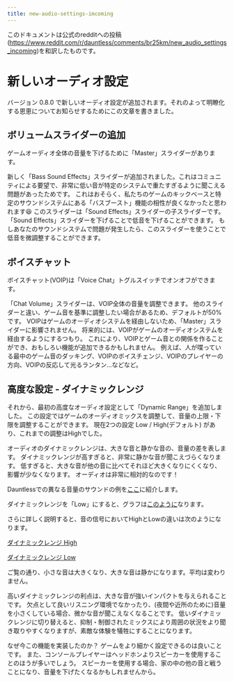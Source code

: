 ```yaml
---
title: new-audio-settings-imcoming
---
```

このドキュメントは公式のredditへの投稿(<https://www.reddit.com/r/dauntless/comments/br25km/new_audio_settings_incoming>)を和訳したものです。

# 新しいオーディオ設定
バージョン 0.8.0 で新しいオーディオ設定が追加されます。それのよって明瞭化する恩恵についてお知らせするためにこの文章を書きました。

## ボリュームスライダーの追加
ゲームオーディオ全体の音量を下げるために「Master」スライダーがあります。

新しく「Bass Sound Effects」スライダーが追加されました。これはコミュニティによる要望で、非常に低い音が特定のシステムで重たすぎるように聞こえる問題があったためです。
これはおそらく、私たちのゲームのキックベースと特定のサウンドシステムにある「バスブースト」機能の相性が良くなかったと思われます😆
このスライダーは「Sound Effects」スライダーの子スライダーです。
「Sound Effects」スライダーを下げることで低音を下げることができます。
もしあなたのサウンドシステムで問題が発生したら、このスライダーを使うことで低音を微調整することができます。

## ボイスチャット
ボイスチャット(VOIP)は「Voice Chat」トグルスイッチでオンオフができます。

「Chat Volume」スライダーは、VOIP全体の音量を調整できます。
他のスライダーと違い、ゲーム音を基準に調整したい場合があるため、デフォルトが50%です。
VOIPはゲームのオーディオシステムを経由しないため、「Master」スライダーに影響されません。
将来的には、VOIPがゲームのオーディオシステムを経由するようにするつもり。
これにより、VOIPとゲーム音との関係を作ることができ、おもしろい機能が追加できるかもしれません。
例えば、人が喋っている最中のゲーム音のダッキング、VOIPのボイスチェンジ、VOIPのプレイヤーの方向、VOIPの反応して光るランタン…などなど。

## 高度な設定 - ダイナミックレンジ
それから、最初の高度なオーディオ設定として「Dynamic Range」を追加しました。
この設定ではゲームのオーディオミックスを調整して、音量の上限・下限を調整することができます。
現在2つの設定 Low / High(デフォルト) があり、これまでの調整はHighでした。

オーディオのダイナミックレンジは、大きな音と静かな音の、音量の差を表します。
ダイナミックレンジが高すぎると、非常に静かな音が聞こえづらくなります。
低すぎると、大きな音が他の音に比べてそれほど大きくなりにくくなり、影響が少なくなります。
オーディオは非常に相対的なのです！

Dauntlessでの異なる音量のサウンドの例を[ここ](https://i.imgur.com/tICGllv.jpg)に紹介します。

ダイナミックレンジを「Low」にすると、グラフは[このように](https://i.imgur.com/0FCUDgS.jpg)なります。


さらに詳しく説明すると、音の信号においてHighとLowの違いは次のようになります。

[ダイナミックレンジ High](https://i.imgur.com/UbfLcPA.png)

[ダイナミックレンジ Low](https://i.imgur.com/DNN0J15.png)

ご覧の通り、小さな音は大きくなり、大きな音は静かになります。平均は変わりません。

高いダイナミックレンジの利点は、大きな音が強いインパクトを与えられることです。
欠点として良いリスニング環境でなかったり、(夜間や近所のために)音量を小さくしている場合、微かな音が聞こえなくなることです。
低いダイナミックレンジに切り替えると、抑制・制御されたミックスにより周囲の状況をより聞き取りやすくなりますが、素敵な体験を犠牲にすることになります。

なぜ今この機能を実装したのか？
ゲームをより細かく設定できるのは良いことです。
また、コンソールプレイヤーはヘッドホンよりスピーカーを使用することのほうが多いでしょう。
スピーカーを使用する場合、家の中の他の音と戦うことになり、音量を下げたくなるかもしれませんから。
